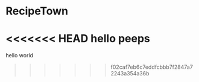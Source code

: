 # RecipeTown

<<<<<<< HEAD
hello peeps
=======
hello world
>>>>>>> f02caf7eb6c7eddfcbbb7f2847a72243a354a36b
